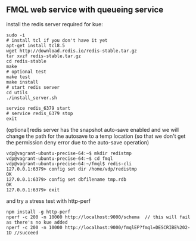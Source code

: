 ## FMQL web service with queueing service

install the redis server required for kue: 

```text
sudo -i
# install tcl if you don't have it yet
apt-get install tcl8.5
wget http://download.redis.io/redis-stable.tar.gz
tar xvzf redis-stable.tar.gz
cd redis-stable
make
# optional test
make test 
make install
# start redis server
cd utils
./install_server.sh

service redis_6379 start
# service redis_6379 stop
exit 
```

(optional)redis server has the snapshot auto-save enabled and we will change the path for the autosave to a temp location (so that we don't get the permission deny error due to the auto-save operation)

```text
vdp@vagrant-ubuntu-precise-64:~$ mkdir redistmp
vdp@vagrant-ubuntu-precise-64:~$ cd fmql
vdp@vagrant-ubuntu-precise-64:~/fmql$ redis-cli
127.0.0.1:6379> config set dir /home/vdp/redistmp
OK
127.0.0.1:6379> config set dbfilename tmp.rdb
OK
127.0.0.1:6379> exit
```

and try a stress test with http-perf

```text
npm install -g http-perf
nperf -c 200 -n 10000 http://localhost:9000/schema  // this will fail as there's no kue added 
nperf -c 200 -n 10000 http://localhost:9000/fmqlEP?fmql=DESCRIBE%202-1D //succeed
```


